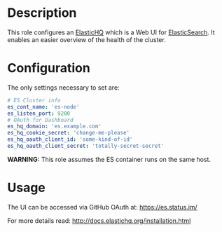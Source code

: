 # Description

This role configures an [ElasticHQ](https://github.com/ElasticHQ/elasticsearch-HQ) which is a Web UI for [ElasticSearch](https://www.elastic.co/guide/en/elasticsearch/reference/6.3/index.html).
It enables an easier overview of the health of the cluster.

# Configuration

The only settings necessary to set are:
```yaml
# ES Cluster info
es_cont_name: 'es-node'
es_listen_port: 9200
# OAuth for Dashboard
es_hq_domain: 'es.example.com'
es_hq_cookie_secret: 'change-me-please'
es_hq_oauth_client_id: 'some-kind-of-id'
es_hq_oauth_client_secret: 'totally-secret-secret'
```

__WARNING:__ This role assumes the ES container runs on the same host.

# Usage

The UI can be accessed via GitHub OAuth at:
https://es.status.im/

For more details read:
http://docs.elastichq.org/installation.html
